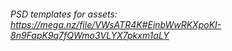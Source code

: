 ###### PSD templates for assets: https://mega.nz/file/VWsATR4K#EjnbWwRKXpoKI-8n9FapK9q7fQWmo3VLYX7pkxm1aLY
